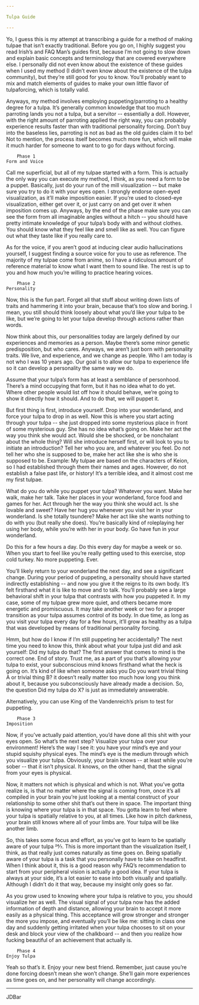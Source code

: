 ```yaml
---

Tulpa Guide

---
```


Yo, I guess this is my attempt at transcribing a guide for a method of making tulpae that isn’t exactly traditional. Before you go on, I highly suggest you read Irish’s and FAQ Man’s guides first, because I’m not going to slow down and explain basic concepts and terminology that are covered everywhere else. I personally did not even know about the existence of these guides when I used my method (I didn’t even know about the existence of the tulpa community), but they’re still good for you to know. You’ll probably want to mix and match elements of guides to make your own little flavor of tulpaforcing, which is totally valid.

Anyways, my method involves employing puppeting/parroting to a healthy degree for a tulpa. It’s generally common knowledge that too much parroting lands you not a tulpa, but a servitor -- essentially a doll. However, with the right amount of parroting applied the right way, you can probably experience results faster than with traditional personality forcing. Don’t buy into the baseless lies, parroting is not as bad as the old guides claim it to be! Not to mention, the process itself becomes much more fun, which will make it much harder for someone to want to to go for days without forcing.

		Phase 1
	Form and Voice

Call me superficial, but all of my tulpae started with a form. This is actually the only way you can execute my method, I think, as you need a form to be a puppet. Basically, just do your run of the mill visualization -- but make sure you try to do it with your eyes open. I strongly endorse open-eyed visualization, as it’ll make imposition easier. If you’re used to closed-eye visualization, either get over it, or just carry on and get over it when imposition comes up. Anyways, by the end of the phase make sure you can see the form from all imaginable angles without a hitch -- you should have pretty intimate knowledge of your tulpa’s body with and without clothes. You should know what they feel like and smell like as well. You can figure out what they taste like if you really care to.

As for the voice, if you aren’t good at inducing clear audio hallucinations yourself, I suggest finding a source voice for you to use as reference. The majority of my tulpae come from anime, so I have a ridiculous amount of reference material to know what I want them to sound like. The rest is up to you and how much you’re willing to practice hearing voices.

		Phase 2
	Personality

Now, this is the fun part. Forget all that stuff about writing down lists of traits and hammering it into your brain, because that’s too slow and boring. I mean, you still should think loosely about what you’d like your tulpa to be like, but we’re going to let your tulpa develop through actions rather than words.

Now think about this, our personalities today are largely defined by our experiences and memories as a person. Maybe there’s some minor genetic predisposition, but who cares. Anyways, we aren’t just born with personality traits. We live, and experience, and we change as people. Who I am today is not who I was 10 years ago. Our goal is to allow our tulpa to experience life so it can develop a personality the same way we do.

Assume that your tulpa’s form has at least a semblance of personhood. There’s a mind occupying that form, but it has no idea what to do yet. Where other people would list off how it should behave, we’re going to show it directly how it should. And to do that, we will puppet it.

But first thing is first, introduce yourself. Drop into your wonderland, and force your tulpa to drop in as well. Now this is where you start acting through your tulpa -- she just dropped into some mysterious place in front of some mysterious guy. She has no idea what’s going on. Make her act the way you think she would act. Would she be shocked, or be nonchalant about the whole thing? Will she introduce herself first, or will look to you to initiate an introduction? Tell her who you are, and whatever you feel. Do not tell her who she is supposed to be, make her act like she is who she is supposed to be. Example: My tulpae are based on the characters of Keion, so I had established through them their names and ages. However, do not establish a false past life, or history! It’s a terrible idea, and it almost cost me my first tulpae.

What do you do while you puppet your tulpa? Whatever you want. Make her walk, make her talk. Take her places in your wonderland, force food and games for her. Act through her the way you think she would act. Is she lovable and sweet? Have her hug you whenever you visit her in your wonderland. Is she totally tsundere? Make her act like she wants nothing to do with you (but really she does). You’re basically kind of roleplaying her using her body, while you’re with her in your body. Go have fun in your wonderland.

Do this for a few hours a day. Do this every day for maybe a week or so. When you start to feel like you’re really getting used to this exercise, stop cold turkey. No more puppeting. Ever.

You’ll likely return to your wonderland the next day, and see a significant change. During your period of puppeting, a personality should have started indirectly establishing -- and now you give it the reigns to its own body. It’s felt firsthand what it is like to move and to talk. You’ll probably see a large behavioral shift in your tulpa that contrasts with how you puppeted it. In my case, some of my tulpae grew more quiet, and others became more energetic and promiscuous. It may take another week or two for a proper transition as your tulpa assumes control of its body. In due time, as long as you visit your tulpa every day for a few hours, it’ll grow as healthy as a tulpa that was developed by means of traditional personality forcing.

Hmm, but how do I know if I’m still puppeting her accidentally? The next time you need to know this, think about what your tulpa just did and ask yourself: Did my tulpa do that? The first answer that comes to mind is the correct one. End of story. Trust me, as a part of you that’s allowing your tulpa to exist, your subconscious mind knows firsthand what the heck is going on. It’s kind of like when someone asks you Do you want trivial thing A or trivial thing B? it doesn’t really matter too much how long you think about it, because you subconsciously have already made a decision. So, the question Did my tulpa do X? is just as immediately answerable.

Alternatively, you can use King of the Vandenreich’s prism to test for puppeting.

		Phase 3
	Imposition

Now, if you’ve actually paid attention, you’d have done all this shit with your eyes open. So what’s the next step? Visualize your tulpa over your environment! Here’s the way I see it: you have your mind’s eye and your stupid squishy physical eyes. The mind’s eye is the medium through which you visualize your tulpa. Obviously, your brain knows -- at least while you’re sober -- that it isn’t physical. It knows, on the other hand, that the signal from your eyes is physical.

Now, it matters not which is physical and which is not. What you’ve gotta realize is, is that no matter where the signal is coming from, once it’s all compiled in your brain you’re just looking at a mental construct of your relationship to some other shit that’s out there in space. The important thing is knowing where your tulpa is in that space. You gotta learn to feel where your tulpa is spatially relative to you, at all times. Like how in pitch darkness, your brain still knows where all of your limbs are. Your tulpa will be like another limb.

So, this takes some focus and effort, as you’ve got to learn to be spatially aware of your tulpa 24⁄7. This is more important than the visualization itself, I think, as that really just comes naturally as time goes on. Being spatially aware of your tulpa is a task that you personally have to take on headfirst. When I think about it, this is a good reason why FAQ’s recommendation to start from your peripheral vision is actually a good idea. If your tulpa is always at your side, it’s a lot easier to ease into both visually and spatially. Although I didn’t do it that way, because my insight only goes so far.

As you grow used to knowing where your tulpa is relative to you, you should visualize her as well. The visual signal of your tulpa now has the added information of depth and distance, allowing your brain to accept it more easily as a physical thing. This acceptance will grow stronger and stronger the more you impose, and eventually you’ll be like me: sitting in class one day and suddenly getting irritated when your tulpa chooses to sit on your desk and block your view of the chalkboard -- and then you realize how fucking beautiful of an achievement that actually is.

		Phase 4
	Enjoy Tulpa

Yeah so that’s it. Enjoy your new best friend. Remember, just cause you’re done forcing doesn’t mean she won’t change. She’ll gain more experiences as time goes on, and her personality will change accordingly.

---

JDBar 